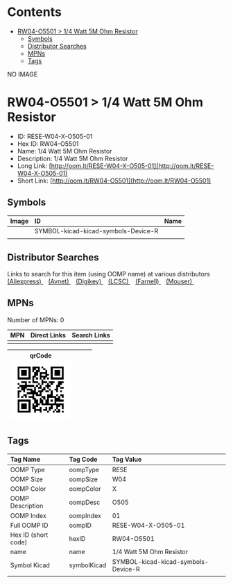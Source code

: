 



Contents
========

* [RW04-O5501 > 1/4 Watt 5M Ohm Resistor](#rw04-o5501--14-watt-5m-ohm-resistor)
	* [Symbols](#symbols)
	* [Distributor Searches](#distributor-searches)
	* [MPNs](#mpns)
	* [Tags](#tags)
  
NO IMAGE  
# RW04-O5501 > 1/4 Watt 5M Ohm Resistor

- ID: RESE-W04-X-O505-01
- Hex ID: RW04-O5501
- Name: 1/4 Watt 5M Ohm Resistor
- Description: 1/4 Watt 5M Ohm Resistor
- Long Link: [http://oom.lt/RESE-W04-X-O505-01](http://oom.lt/RESE-W04-X-O505-01)
- Short Link: [http://oom.lt/RW04-O5501](http://oom.lt/RW04-O5501)

## Symbols
  

|Image|ID|Name|
| :--- | :--- | :--- |
|![]()|SYMBOL-kicad-kicad-symbols-Device-R||
||||

## Distributor Searches
  
Links to search for this item (using OOMP name) at various distributors  
[(Aliexpress) ](https://www.aliexpress.com/wholesale?SearchText=11171/4+Watt+5M+Ohm+Resistor)&nbsp;&nbsp;&nbsp;[(Avnet) ](https://www.avnet.com/shop/us/search/1/4+Watt+5M+Ohm+Resistor)&nbsp;&nbsp;&nbsp;[(Digikey) ](https://www.digikey.co.uk/en/products/result?s=1/4+Watt+5M+Ohm+Resistor)&nbsp;&nbsp;&nbsp;[(LCSC) ](https://www.lcsc.com/search?q=1/4+Watt+5M+Ohm+Resistor)&nbsp;&nbsp;&nbsp;[(Farnell) ](https://uk.farnell.com/search?st=1/4+Watt+5M+Ohm+Resistor)&nbsp;&nbsp;&nbsp;[(Mouser) ](https://www.mouser.com/c/?q=1/4+Watt+5M+Ohm+Resistor)&nbsp;&nbsp;&nbsp;
## MPNs
  
Number of MPNs: 0  

|MPN|Direct Links|Search Links|
| :--- | :--- | :--- |
||||
  

|qrCode<br>[![](https://raw.githubusercontent.com/oomlout/oomlout_OOMP_parts_V2/main/RESE/W04/X/O505/01/qrCode_140.png)](https://github.com/oomlout/oomlout_OOMP_parts_V2/tree/main/RESE/W04/X/O505/01/qrCode.png)||||
| :---: | :---: | :---: | :---: |

## Tags
  

|Tag Name|Tag Code|Tag Value|
| :--- | :--- | :--- |
|OOMP Type|oompType|RESE|
|OOMP Size|oompSize|W04|
|OOMP Color|oompColor|X|
|OOMP Description|oompDesc|O505|
|OOMP Index|oompIndex|01|
|Full OOMP ID|oompID|RESE-W04-X-O505-01|
|Hex ID (short code)|hexID|RW04-O5501|
|name|name|1/4 Watt 5M Ohm Resistor|
|Symbol Kicad|symbolKicad|SYMBOL-kicad-kicad-symbols-Device-R|
||||
